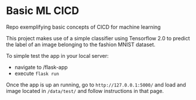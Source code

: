 # Basic ML CICD
Repo exemplifying basic concepts of CICD for machine learning

This project makes use of a simple classifier using Tensorflow 2.0 to predict 
the label of an image belonging to the fashion MNIST dataset.

To simple test the app in your local server:

- navigate to /flask-app
- execute `flask run`

Once the app is up an running, go to `http://127.0.0.1:5000/` and load 
and image located in `/data/test/` and follow instructions in that page. 
